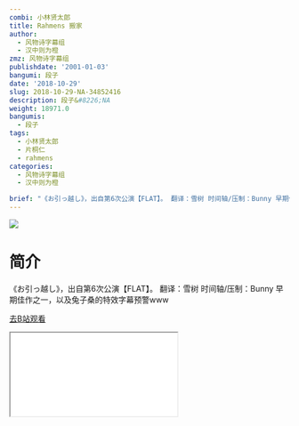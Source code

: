 ```yaml
---
combi: 小林贤太郎
title: Rahmens 搬家
author:
  - 风物诗字幕组
  - 汉中则为橙
zmz: 风物诗字幕组
publishdate: '2001-01-03'
bangumi: 段子
date: '2018-10-29'
slug: 2018-10-29-NA-34852416
description: 段子&#8226;NA
weight: 18971.0
bangumis:
  - 段子
tags:
  - 小林贤太郎
  - 片桐仁
  - rahmens
categories:
  - 风物诗字幕组
  - 汉中则为橙

brief: "《お引っ越し》，出自第6次公演【FLAT】。 翻译：雪树 时间轴/压制：Bunny 早期佳作之一，以及兔子桑的特效字幕预警www"
---
```

![](https://i.imgur.com/Cj9IpAE.jpg)
# 简介  
《お引っ越し》，出自第6次公演【FLAT】。
翻译：雪树 时间轴/压制：Bunny
早期佳作之一，以及兔子桑的特效字幕预警www  

[去B站观看](https://www.bilibili.com/video/av34852416/)
<div class ="resp-container"><iframe class="testiframe" src="//player.bilibili.com/player.html?aid=34852416"", scrolling="no", allowfullscreen="true" > </iframe></div> 
